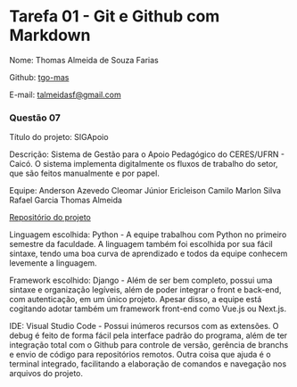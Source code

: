 # Tarefa 01 - Git e Github com Markdown

Nome: Thomas Almeida de Souza Farias

Github: [tgo-mas](https://github.com/tgo-mas)

E-mail: talmeidasf@gmail.com

### Questão 07

Título do projeto: SIGApoio

Descrição: Sistema de Gestão para o Apoio Pedagógico do CERES/UFRN - Caicó. O sistema implementa digitalmente os fluxos de trabalho do setor, que são feitos manualmente e por papel.

Equipe: Anderson Azevedo
    Cleomar Júnior
    Ericleison Camilo
    Marlon Silva
    Rafael Garcia
    Thomas Almeida

[Repositório do projeto](https://github.com/tgo-mas/SIGApoio)

Linguagem escolhida: Python - A equipe trabalhou com Python no primeiro semestre da faculdade. A linguagem também foi escolhida por sua fácil sintaxe, tendo uma boa curva de aprendizado e todos da equipe conhecem levemente a linguagem.

Framework escolhido: Django - Além de ser bem completo, possui uma sintaxe e organização legíveis, além de poder integrar o front e back-end, com autenticação, em um único projeto. Apesar disso, a equipe está cogitando adotar também um framework front-end como Vue.js ou Next.js.

IDE: Visual Studio Code - Possui inúmeros recursos com as extensões. O debug é feito de forma fácil pela interface padrão do programa, além de ter integração total com o Github para controle de versão, gerência de branchs e envio de código para repositórios remotos. Outra coisa que ajuda é o terminal integrado, facilitando a elaboração de comandos e navegação nos arquivos do projeto.

